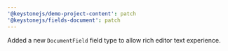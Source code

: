 ```yaml
---
'@keystonejs/demo-project-content': patch
'@keystonejs/fields-document': patch
---
```


Added a new `DocumentField` field type to allow rich editor text experience.
